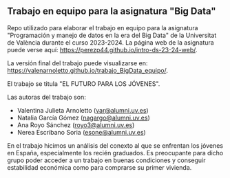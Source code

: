 
## Trabajo en equipo para la asignatura "Big Data"

<!-- El párrafo de abajo has de dejarlo tal cual. NO HAS DE CAMBIAR NADA!!-->

Repo utilizado para elaborar el trabajo en equipo para la asignatura "Programación y manejo de datos en la era del Big Data" de la Universitat de València durante el curso 2023-2024. La página web de la asignatura puede verse aquí: <https://perezp44.github.io/intro-ds-23-24-web/>.



<!-- En la linea de abajo HAS de SUSTITUIR "perezp44" por tu usuario de Github-->
La versión final del trabajo puede visualizarse en: <https://valenarnoletto.github.io/trabajo_BigData_equipo/>. 


<!-- Abajo podéis escribir lo que queráis, igual un resumen del trabajo, o ..., o ... pero al menos, tenéis que poner el título del trabajo y el nombre de los componentes del equipo-->

El trabajo se titula "EL FUTURO PARA LOS JÓVENES".

Las autoras del trabajo son:

  - Valentina Julieta Arnoletto (var@alumni.uv.es)
  - Natalia García Gómez (nagargo@alumni.uv.es)
  - Ana Royo Sánchez (royo3@alumni.uv.es)
  - Nerea Escribano Soria (esone@alumni.uv.es)

En el trabajo hicimos un análisis del conexto al que se enfrentan los jóvenes en España, especialmente los recién graduados. Es preocupante para dicho grupo poder acceder a un trabajo en buenas condiciones y conseguir estabilidad económica como para comprarse su primer vivienda. 



